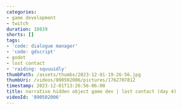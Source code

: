```yaml
---
categories:
- game development
- twitch
duration: 10839
shorts: []
tags:
- 'code: dialogue manager'
- 'code: gdscript'
- godot
- lost contact
- 'raiding: squuuidly'
thumbPath: /assets/thumbs/2023-12-01-19-26-56.jpg
thumbUri: /videos/890502006/pictures/1762707812
timestamp: 2023-12-01T13:26:56-06:00
title: narrative hidden object game dev | lost contact (day 4)
videoId: '890502006'
---
```

